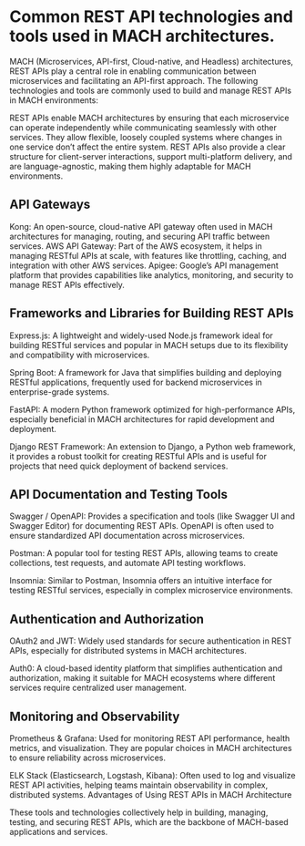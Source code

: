 # Common REST API technologies and tools used in MACH architectures.
MACH (Microservices, API-first, Cloud-native, and Headless) architectures, REST APIs play a central role in enabling communication between microservices and facilitating an API-first approach. The following technologies and tools are commonly used to build and manage REST APIs in MACH environments:

REST APIs enable MACH architectures by ensuring that each microservice can operate independently while communicating seamlessly with other services. They allow flexible, loosely coupled systems where changes in one service don’t affect the entire system. REST APIs also provide a clear structure for client-server interactions, support multi-platform delivery, and are language-agnostic, making them highly adaptable for MACH environments.

 
## API Gateways
Kong: An open-source, cloud-native API gateway often used in MACH architectures for managing, routing, and securing API traffic between services.
AWS API Gateway: Part of the AWS ecosystem, it helps in managing RESTful APIs at scale, with features like throttling, caching, and integration with other AWS services.
Apigee: Google’s API management platform that provides capabilities like analytics, monitoring, and security to manage REST APIs effectively.

## Frameworks and Libraries for Building REST APIs
Express.js: A lightweight and widely-used Node.js framework ideal for building RESTful services and popular in MACH setups due to its flexibility and compatibility with microservices.

Spring Boot: A framework for Java that simplifies building and deploying RESTful applications, frequently used for backend microservices in enterprise-grade systems.

FastAPI: A modern Python framework optimized for high-performance APIs, especially beneficial in MACH architectures for rapid development and deployment.

Django REST Framework: An extension to Django, a Python web framework, it provides a robust toolkit for creating RESTful APIs and is useful for projects that need quick deployment of backend services.

## API Documentation and Testing Tools

Swagger / OpenAPI: Provides a specification and tools (like Swagger UI and Swagger Editor) for documenting REST APIs. OpenAPI is often used to ensure standardized API documentation across microservices.

Postman: A popular tool for testing REST APIs, allowing teams to create collections, test requests, and automate API testing workflows.

Insomnia: Similar to Postman, Insomnia offers an intuitive interface for testing RESTful services, especially in complex microservice environments.

## Authentication and Authorization
OAuth2 and JWT: Widely used standards for secure authentication in REST APIs, especially for distributed systems in MACH architectures.

Auth0: A cloud-based identity platform that simplifies authentication and authorization, making it suitable for MACH ecosystems where different services require centralized user management.

## Monitoring and Observability
Prometheus & Grafana: Used for monitoring REST API performance, health metrics, and visualization. They are popular choices in MACH architectures to ensure reliability across microservices.

ELK Stack (Elasticsearch, Logstash, Kibana): Often used to log and visualize REST API activities, helping teams maintain observability in complex, distributed systems.
Advantages of Using REST APIs in MACH Architecture

These tools and technologies collectively help in building, managing, testing, and securing REST APIs, which are the backbone of MACH-based applications and services.


